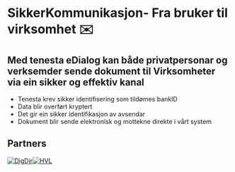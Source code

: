 # SikkerKommunikasjon- Fra bruker til virksomhet ✉️

## Med tenesta eDialog kan både privatpersonar og verksemder sende dokument til Virksomheter via ein sikker og effektiv kanal
* Tenesta krev sikker identifisering som tildømes bankID
* Data blir overført kryptert
* Det gir ein sikker identifikasjon av avsendar
* Dokument blir sende elektronisk og mottekne direkte i vårt system


## Partners
[![DigDir](https://www.digdir.no/profiles/sogn/themes/sogn_theme/img/logo/logo_sogn.svg?r9m286)](https://www.digdir.no/)[![HVL](https://media.snl.no/media/151679/standard_hvl.png)](https://www.hvl.no)
